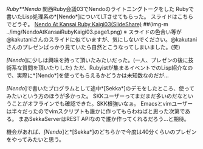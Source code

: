 *Ruby**Nendo* 関西Ruby会議03でNendoのライトニングトークをした
Rubyで書いたLisp処理系の*[Nendo*]についてLTさせてもらった。
スライドはこちらでどうぞ。
 [Nendo At Kansai Ruby Kaigi03(SlideShare)](http://www.slideshare.net/KiyokaNishiyama/nendo-at-kansai-ruby-kaigi03-5698365)
 ##(img-m ../img/NendoAtKansaiRubyKaigi03.page1.png)
※ スライドの色合い等が@kakutaniさんのスライドに似ていますが、気にしないでください。@kakutaniさんのプレゼンばっかり見ていたら自然とこうなってしまいました。(笑)

*[Nendo*]に少しは興味を持って頂いたみたいだった。(一人、プレゼンの後に技術系な質問を頂いたりした)
ただ、Rubyistが集まるイベントでのLisp紹介なので、実際に*[Nendo*]を使ってもらえるかどうかは未知数なのだが…

*[Nendo*]で書いたプログラムとして途中*[Sekka*]のデモをしたところ、使ってみたいという方のほうが多かった。
SKKユーザーってまだまだ多いのだなということがオフラインでも確認できた。SKK根強いなぁ。
Emacsとvimユーザーは半々だったのでvimスクリプトも誰かに作ってもらわねばと思った次第である。
まあSekkaServerはREST APIなので誰か作ってくれるだろう…と期待。

機会があれば、*[Nendo*]と*[Sekka*]のどちらかで今度は40分くらいのプレゼンをやってみたいと思う。
